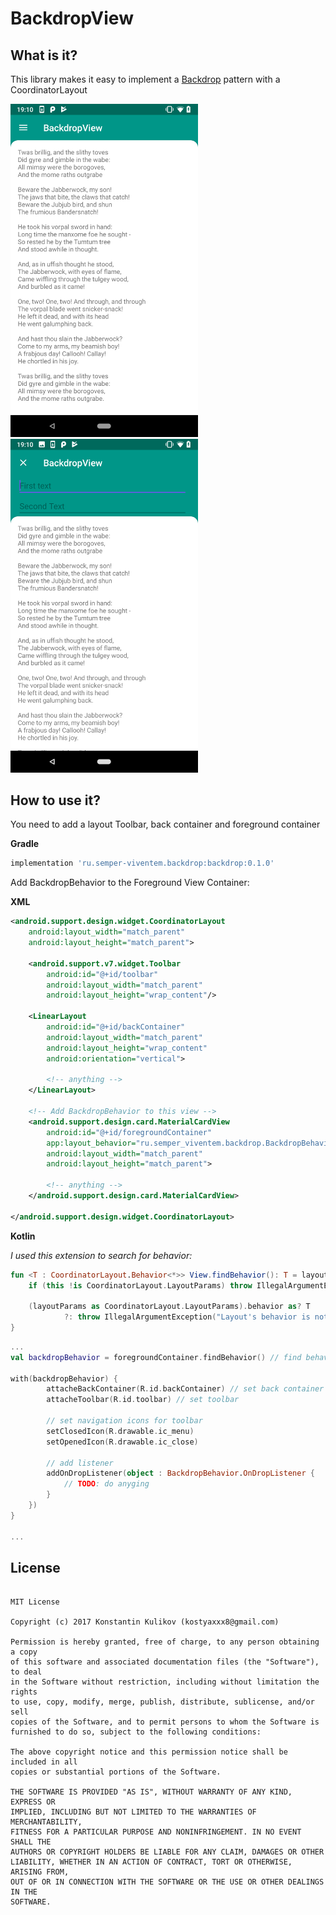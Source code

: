 # BackdropView



## What is it?
This library makes it easy to implement a [Backdrop](https://material.io/design/components/backdrop.html) pattern with a CoordinatorLayout


<img src="/docs/images/Screenshot_20180720-191017.png" width="300">
<img src="/docs/images/Screenshot_20180720-191029.png" width="300">


## How to use it?
You need to add a layout Toolbar, back container and foreground container

**Gradle**
```groovy
implementation 'ru.semper-viventem.backdrop:backdrop:0.1.0'
```

Add BackdropBehavior to the Foreground View Container:

**XML**
```xml
<android.support.design.widget.CoordinatorLayout
    android:layout_width="match_parent"
    android:layout_height="match_parent">

    <android.support.v7.widget.Toolbar
        android:id="@+id/toolbar"
        android:layout_width="match_parent"
        android:layout_height="wrap_content"/>

    <LinearLayout
        android:id="@+id/backContainer"
        android:layout_width="match_parent"
        android:layout_height="wrap_content"
        android:orientation="vertical">
        
        <!-- anything -->
    </LinearLayout>

    <!-- Add BackdropBehavior to this view -->
    <android.support.design.card.MaterialCardView
        android:id="@+id/foregroundContainer"
        app:layout_behavior="ru.semper_viventem.backdrop.BackdropBehavior"
        android:layout_width="match_parent"
        android:layout_height="match_parent">
        
        <!-- anything -->
    </android.support.design.card.MaterialCardView>

</android.support.design.widget.CoordinatorLayout>
```


**Kotlin**

*I used this extension to search for behavior:*
```kotlin
fun <T : CoordinatorLayout.Behavior<*>> View.findBehavior(): T = layoutParams.run {
    if (this !is CoordinatorLayout.LayoutParams) throw IllegalArgumentException("View's layout params should be CoordinatorLayout.LayoutParams")

    (layoutParams as CoordinatorLayout.LayoutParams).behavior as? T
            ?: throw IllegalArgumentException("Layout's behavior is not current behavior")
}
```

```kotlin
...
val backdropBehavior = foregroundContainer.findBehavior() // find behavior

with(backdropBehavior) {
        attacheBackContainer(R.id.backContainer) // set back container
        attacheToolbar(R.id.toolbar) // set toolbar
        
        // set navigation icons for toolbar
        setClosedIcon(R.drawable.ic_menu)
        setOpenedIcon(R.drawable.ic_close)
        
        // add listener
        addOnDropListener(object : BackdropBehavior.OnDropListener {
            // TODO: do anyging
        }
    })
}

...
```


## License

```

MIT License

Copyright (c) 2017 Konstantin Kulikov (kostyaxxx8@gmail.com)

Permission is hereby granted, free of charge, to any person obtaining a copy
of this software and associated documentation files (the "Software"), to deal
in the Software without restriction, including without limitation the rights
to use, copy, modify, merge, publish, distribute, sublicense, and/or sell
copies of the Software, and to permit persons to whom the Software is
furnished to do so, subject to the following conditions:

The above copyright notice and this permission notice shall be included in all
copies or substantial portions of the Software.

THE SOFTWARE IS PROVIDED "AS IS", WITHOUT WARRANTY OF ANY KIND, EXPRESS OR
IMPLIED, INCLUDING BUT NOT LIMITED TO THE WARRANTIES OF MERCHANTABILITY,
FITNESS FOR A PARTICULAR PURPOSE AND NONINFRINGEMENT. IN NO EVENT SHALL THE
AUTHORS OR COPYRIGHT HOLDERS BE LIABLE FOR ANY CLAIM, DAMAGES OR OTHER
LIABILITY, WHETHER IN AN ACTION OF CONTRACT, TORT OR OTHERWISE, ARISING FROM,
OUT OF OR IN CONNECTION WITH THE SOFTWARE OR THE USE OR OTHER DEALINGS IN THE
SOFTWARE.
```